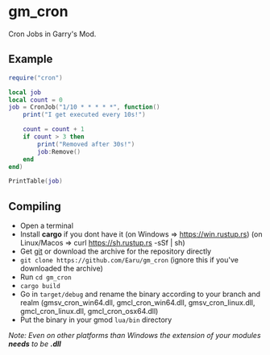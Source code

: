 # gm_cron
Cron Jobs in Garry's Mod.

## Example
```lua
require("cron")

local job
local count = 0
job = CronJob("1/10 * * * * *", function()
	print("I get executed every 10s!")

    count = count + 1
	if count > 3 then
		print("Removed after 30s!")
		job:Remove()
	end
end)

PrintTable(job)
```

## Compiling
- Open a terminal
- Install **cargo** if you dont have it (on Windows => https://win.rustup.rs) (on Linux/Macos => curl https://sh.rustup.rs -sSf | sh)
- Get [git](https://git-scm.com/downloads) or download the archive for the repository directly
- `git clone https://github.com/Earu/gm_cron` (ignore this if you've downloaded the archive)
- Run `cd gm_cron`
- `cargo build`
- Go in `target/debug` and rename the binary according to your branch and realm (gmsv_cron_win64.dll, gmcl_cron_win64.dll, gmsv_cron_linux.dll, gmcl_cron_linux.dll, gmcl_cron_osx64.dll)
- Put the binary in your gmod `lua/bin` directory

*Note: Even on other platforms than Windows the extension of your modules **needs** to be **.dll***
